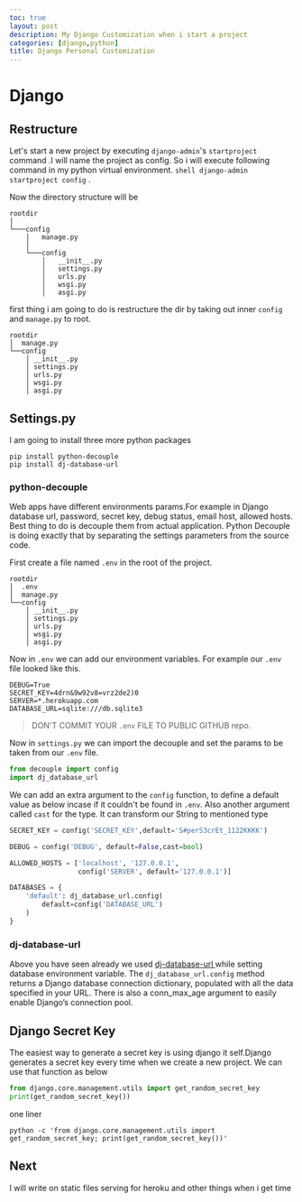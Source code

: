 ```yaml
---
toc: true
layout: post
description: My Django Customization when i start a project
categories: [django,python]
title: Django Personal Customization
---
```


# Django 


## Restructure

Let's start a new project by executing `django-admin`'s `startproject` command .I will name the project as config.
So i will execute following command in my python virtual environment.
```shell django-admin startproject config``` .

Now the directory structure will be 

```
rootdir   
│
└───config
    │   manage.py
    │
    └───config
        │   __init__.py
        │   settings.py
        │   urls.py
        │   wsgi.py
        │   asgi.py
```

first thing i am going to do is restructure the dir by taking out inner `config` and `manage.py` to root.


```
rootdir
│  manage.py
└──config
    │ __init__.py
    │ settings.py
    │ urls.py
    │ wsgi.py
    │ asgi.py
```

## Settings.py 

I am going to install three more python packages 
```shell
pip install python-decouple
pip install dj-database-url
```

### python-decouple
Web apps have different environments params.For example
in Django database url, password, secret key, debug status, email host, allowed hosts. Best thing to do is decouple them from actual application.
Python Decouple is doing exactly that by separating the settings parameters from the source code.

First create a file named `.env` in the root of the project. 
```
rootdir
│  .env
│  manage.py
└──config
    │ __init__.py
    │ settings.py
    │ urls.py
    │ wsgi.py
    │ asgi.py
```

Now in `.env` we can add our environment variables. For example our `.env` file looked like this.
```
DEBUG=True
SECRET_KEY=4drn&9w92v8=vrz2de2)0
SERVER=*.herokuapp.com
DATABASE_URL=sqlite:///db.sqlite3
```
> DON'T COMMIT YOUR `.env` FILE TO PUBLIC GITHUB repo.

Now in `settings.py` we can import the decouple and set the params to be taken from our `.env` file.

```python
from decouple import config
import dj_database_url
```
We can add an extra argument to the `config` function, to define a default value  as below incase if it couldn't be found in `.env`.
Also another argument called `cast` for the type. It can transform our String to mentioned type
```python
SECRET_KEY = config('SECRET_KEY',default='S#perS3crEt_1122KKKK')

DEBUG = config('DEBUG', default=False,cast=bool)

ALLOWED_HOSTS = ['localhost', '127.0.0.1',
                 config('SERVER', default='127.0.0.1')]

DATABASES = {
    'default': dj_database_url.config(
        default=config('DATABASE_URL')
    )
}

```

### dj-database-url

Above you have seen already we used [dj-database-url ](https://github.com/jacobian/dj-database-url)while setting database environment variable.
The `dj_database_url.config` method returns a Django database connection dictionary, populated with all the data specified in your URL. There is also a conn_max_age argument to easily enable Django’s connection pool.


## Django Secret Key

The easiest way to generate a secret key is using django it self.Django generates a secret key every time when we  create a new project. We can use that function as below

```python
from django.core.management.utils import get_random_secret_key
print(get_random_secret_key())
```


one liner 
```shell
python -c 'from django.core.management.utils import get_random_secret_key; print(get_random_secret_key())'
```

## Next 

I will write on static files serving for heroku and other things when i get time